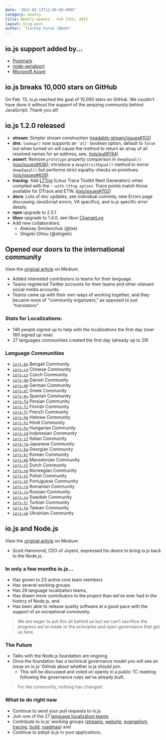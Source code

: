 ```yaml
---
date: '2015-02-13T12:00:00.000Z'
category: weekly
title: Weekly Update - Feb 13th, 2015
layout: blog-post
author: 'Tierney Coren (@bnb)'
---
```


## io.js support added by...

- [Postmark](http://blog.postmarkapp.com/post/110829734198/its-official-were-getting-cozy-with-node-js)
- [node-serialport](https://github.com/voodootikigod/node-serialport/issues/439)
- [Microsoft Azure](http://azure.microsoft.com/en-us/documentation/articles/web-sites-nodejs-iojs/)

## io.js breaks 10,000 stars on GitHub

On Feb. 13, io.js reached the goal of 10,000 stars on GitHub. We couldn't have done it without the support of the amazing community behind JavaScript. Thank you all!

## io.js 1.2.0 released

- **stream**: Simpler stream construction ([readable-stream/issues#102](https://github.com/iojs/readable-stream/issues/102))
- **dns**: `lookup()` now supports an `'all'` boolean option, default to `false` but when turned on will cause the method to return an array of all resolved names for an address, see, ([iojs/pull#744](https://github.com/nodejs/node/pull/744))
- **assert**: Remove `prototype` property comparison in `deepEqual()` ([iojs/issues#636](https://github.com/nodejs/node/pull/636)); introduce a `deepStrictEqual()` method to mirror `deepEqual()` but performs strict equality checks on primitives ([iojs/issues#639](https://github.com/nodejs/node/pull/639)).
- **tracing**: Add [LTTng](http://lttng.org/) (Linux Trace Toolkit Next Generation) when compiled with the `--with-lttng option`. Trace points match those available for DTrace and ETW. ([iojs/issues#702](https://github.com/nodejs/node/pull/702))
- **docs**: Lots of doc updates, see individual commits; new Errors page discussing JavaScript errors, V8 specifics, and io.js specific error details.
- **npm** upgrade to 2.5.1
- **libuv** upgrade to 1.4.0, see libuv [ChangeLog](https://github.com/libuv/libuv/blob/v1.x/ChangeLog)
- Add new collaborators:
  - Aleksey Smolenchuk (@lxe)
  - Shigeki Ohtsu (@shigeki)

## Opened our doors to the international community

View the [original article](https://medium.com/@mikeal/how-io-js-built-a-146-person-27-language-localization-effort-in-one-day-65e5b1c49a62) on Medium.

- Added interested contributors to teams for their language.
- Teams registered Twitter accounts for their teams and other relevant social media accounts.
- Teams came up with their own ways of working together, and they became more of "community organizers," as opposed to just "translators"

### Stats for Localizations:

- 146 people signed up to help with the localizations the first day (over 160 signed up now)
- 27 languages communities created the first day (already up to 29)

### Language Communities

- [`iojs-bn`](https://github.com/iojs/iojs-bn) Bengali Community
- [`iojs-cn`](https://github.com/iojs/iojs-cn) Chinese Community
- [`iojs-cs`](https://github.com/iojs/iojs-cs) Czech Community
- [`iojs-da`](https://github.com/iojs/iojs-da) Danish Community
- [`iojs-de`](https://github.com/iojs/iojs-de) German Community
- [`iojs-el`](https://github.com/iojs/iojs-el) Greek Community
- [`iojs-es`](https://github.com/iojs/iojs-es) Spanish Community
- [`iojs-fa`](https://github.com/iojs/iojs-fa) Persian Community
- [`iojs-fi`](https://github.com/iojs/iojs-fi) Finnish Community
- [`iojs-fr`](https://github.com/iojs/iojs-fr) French Community
- [`iojs-he`](https://github.com/iojs/iojs-he) Hebrew Community
- [`iojs-hi`](https://github.com/iojs/iojs-hi) Hindi Community
- [`iojs-hu`](https://github.com/iojs/iojs-hu) Hungarian Community
- [`iojs-id`](https://github.com/iojs/iojs-id) Indonesian Community
- [`iojs-it`](https://github.com/iojs/iojs-it) Italian Community
- [`iojs-ja`](https://github.com/iojs/iojs-ja) Japanese Community
- [`iojs-ka`](https://github.com/iojs/iojs-ka) Georgian Community
- [`iojs-kr`](https://github.com/iojs/iojs-kr) Korean Community
- [`iojs-mk`](https://github.com/iojs/iojs-mk) Macedonian Community
- [`iojs-nl`](https://github.com/iojs/iojs-nl) Dutch Community
- [`iojs-no`](https://github.com/iojs/iojs-no) Norwegian Community
- [`iojs-pl`](https://github.com/iojs/iojs-pl) Polish Community
- [`iojs-pt`](https://github.com/iojs/iojs-pt) Portuguese Community
- [`iojs-ro`](https://github.com/iojs/iojs-ro) Romanian Community
- [`iojs-ru`](https://github.com/iojs/iojs-ru) Russian Community
- [`iojs-sv`](https://github.com/iojs/iojs-sv) Swedish Community
- [`iojs-tr`](https://github.com/iojs/iojs-tr) Turkish Community
- [`iojs-tw`](https://github.com/iojs/iojs-tw) Taiwan Community
- [`iojs-uk`](https://github.com/iojs/iojs-uk) Ukrainian Community

## io.js and Node.js

View the [original article](https://medium.com/@iojs/io-js-and-a-node-js-foundation-4e14699fb7be) on Medium.

- Scott Hammond, CEO of Joyent, expressed his desire to bring io.js back to the Node.js.

### In only a few months io.js...

- Has grown to 23 active core team members
- Has several working groups
- Has 29 language localization teams,
- Has drawn more contributors to the project than we’ve ever had in the history of Node.js, and
- Has been able to release quality software at a good pace with the support of an exceptional community.

> We are eager to put this all behind us but we can’t sacrifice the progress we’ve made or the principles and open governance that got us here.

### The Future

- Talks with the Node.js foundation are ongoing.
- Once the foundation has a technical governance model you will see an issue on io.js’ GitHub about whether io.js should join.
  - This will be discussed and voted on openly in a public TC meeting following the governance rules we’ve already built.

> For the community, nothing has changed.

### What to do right now

- Continue to send your pull requests to io.js
- Join one of the 27 [language localization teams](https://github.com/iojs/website/issues/125)
- Contribute to io.js’ working groups ([streams](https://github.com/iojs/readable-stream), [website](https://github.com/iojs/website), [evangelism](https://github.com/iojs/website/labels/evangelism), [tracing](https://github.com/iojs/tracing-wg), [build](https://github.com/iojs/build), [roadmap](https://github.com/iojs/roadmap)) and
- Continue to adopt io.js in your applications.
